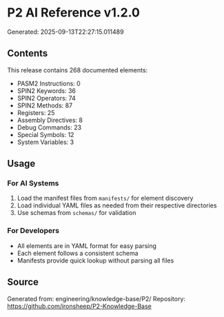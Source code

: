 # P2 AI Reference v1.2.0

Generated: 2025-09-13T22:27:15.011489

## Contents

This release contains 268 documented elements:

- PASM2 Instructions: 0
- SPIN2 Keywords: 36
- SPIN2 Operators: 74
- SPIN2 Methods: 87
- Registers: 25
- Assembly Directives: 8
- Debug Commands: 23
- Special Symbols: 12
- System Variables: 3

## Usage

### For AI Systems
1. Load the manifest files from `manifests/` for element discovery
2. Load individual YAML files as needed from their respective directories
3. Use schemas from `schemas/` for validation

### For Developers
- All elements are in YAML format for easy parsing
- Each element follows a consistent schema
- Manifests provide quick lookup without parsing all files

## Source
Generated from: engineering/knowledge-base/P2/
Repository: https://github.com/ironsheep/P2-Knowledge-Base
